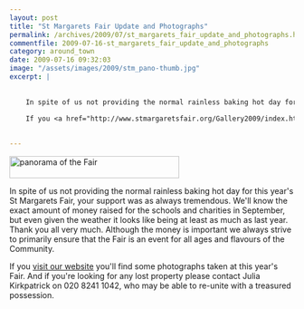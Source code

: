 ```yaml
---
layout: post
title: "St Margarets Fair Update and Photographs"
permalink: /archives/2009/07/st_margarets_fair_update_and_photographs.html
commentfile: 2009-07-16-st_margarets_fair_update_and_photographs
category: around_town
date: 2009-07-16 09:32:03
image: "/assets/images/2009/stm_pano-thumb.jpg"
excerpt: |
    
    
    In spite of us not providing the normal rainless baking hot day for this year's St Margarets Fair, your support was as always tremendous.  We'll know the exact amount of money raised for the schools and charities in September, but even given the weather it looks like being at least as much as last year.  Thank you all very much.  Although the money is important we always strive to primarily ensure that the Fair is an event for all ages and flavours of the Community.
    
    If you <a href="http://www.stmargaretsfair.org/Gallery2009/index.html">visit our website</a> you'll find some photographs taken at this year's Fair.  And if you're looking for any lost property please contact Julia Kirkpatrick on 020 8241 1042, who may be able to re-unite with a treasured possession.
    

---
```


<a href="/assets/images/2009/stm_pano.jpg"><img src="/assets/images/2009/stm_pano-thumb.jpg" width="300" height="39" alt="panorama of the Fair" class="center" /></a>

In spite of us not providing the normal rainless baking hot day for this year's St Margarets Fair, your support was as always tremendous. We'll know the exact amount of money raised for the schools and charities in September, but even given the weather it looks like being at least as much as last year. Thank you all very much. Although the money is important we always strive to primarily ensure that the Fair is an event for all ages and flavours of the Community.

If you [visit our website](http://www.stmargaretsfair.org/Gallery2009/index.html) you'll find some photographs taken at this year's Fair. And if you're looking for any lost property please contact Julia Kirkpatrick on 020 8241 1042, who may be able to re-unite with a treasured possession.
